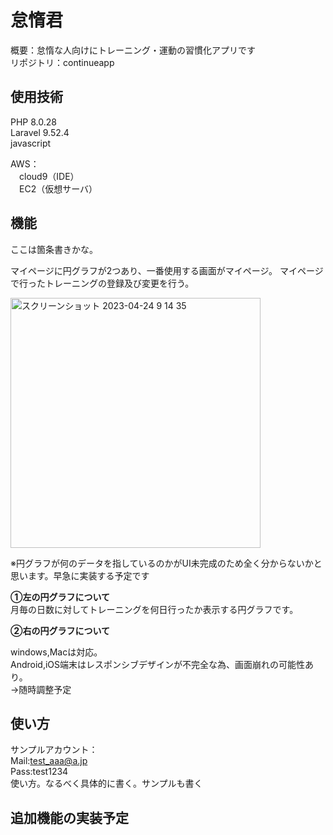 # 怠惰君
概要：怠惰な人向けにトレーニング・運動の習慣化アプリです<br>
リポジトリ：continueapp<br>


## 使用技術
PHP 8.0.28<br>
Laravel 9.52.4<br>
javascript

AWS：<br>
　cloud9（IDE）<br>
　EC2（仮想サーバ）

## 機能
ここは箇条書きかな。

マイページに円グラフが2つあり、一番使用する画面がマイページ。
マイページで行ったトレーニングの登録及び変更を行う。

<img width="400" alt="スクリーンショット 2023-04-24 9 14 35" src="https://user-images.githubusercontent.com/121239296/233874674-f6d7c14b-4c5b-4bb1-8fb9-6d407e8529f7.png">

※円グラフが何のデータを指しているのかがUI未完成のため全く分からないかと思います。早急に実装する予定です<br>

<strong>①左の円グラフについて</strong><br>
月毎の日数に対してトレーニングを何日行ったか表示する円グラフです。<br>




<strong>②右の円グラフについて</strong>




windows,Macは対応。<br>
Android,iOS端末はレスポンシブデザインが不完全な為、画面崩れの可能性あり。<br>
→随時調整予定

## 使い方
サンプルアカウント：<br>
Mail:test_aaa@a.jp<br>
Pass:test1234<br>
使い方。なるべく具体的に書く。サンプルも書く


## 追加機能の実装予定
